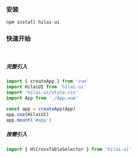 ### 安装

```javascript
npm install hilai-ui
```

### 快速开始
<br/>

##### 完整引入

```javascript
import { createApp } from 'vue'
import HilaiUI from 'hilai-ui'
import 'hilai-ui/style.css'
import App from './App.vue'

const app = createApp(App)
app.use(HilaiUI)
app.mount('#app')
```
##### 按需引入

```javascript
import { HlCrossTableSelector } from 'hilai-ui'
```